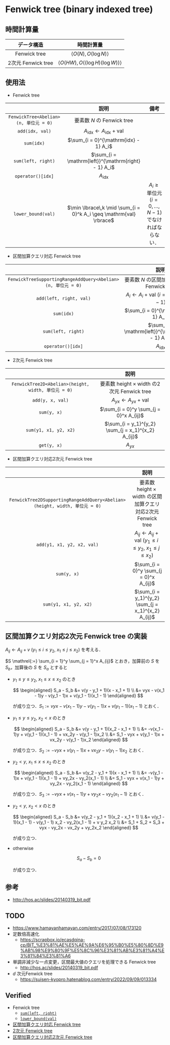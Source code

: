 # Fenwick tree (binary indexed tree)


## 時間計算量

|データ構造|時間計算量|
|:--:|:--:|
|Fenwick tree|$\langle O(N), O(\log{N}) \rangle$|
|2次元 Fenwick tree|$\langle O(HW), O((\log{H})(\log{W})) \rangle$|


## 使用法

- Fenwick tree

||説明|備考|
|:--:|:--:|:--:|
|`FenwickTree<Abelian>(n, 単位元 = 0)`|要素数 $N$ の Fenwick tree||
|`add(idx, val)`|$A_{\mathrm{idx}} \gets A_{\mathrm{idx}} + \mathrm{val}$||
|`sum(idx)`|$\sum_{i = 0}^{\mathrm{idx} - 1} A_i$||
|`sum(left, right)`|$\sum_{i = \mathrm{left}}^{\mathrm{right} - 1} A_i$||
|`operator()[idx]`|$A_{\mathrm{idx}}$||
|`lower_bound(val)`|$\min \lbrace\,k \mid \sum_{i = 0}^k A_i \geq \mathrm{val} \rbrace$|$A_i \geq \text{単位元}$ ($i = 0,\ldots, N - 1$) でなければならない．|

- 区間加算クエリ対応 Fenwick tree

||説明|
|:--:|:--:|
|`FenwickTreeSupportingRangeAddQuery<Abelian>(n, 単位元 = 0)`|要素数 $N$ の区間加算クエリ対応 Fenwick tree|
|`add(left, right, val)`|$A_i \gets A_i + \mathrm{val}$ ($i = \mathrm{left},\ldots, \mathrm{right} - 1$)|
|`sum(idx)`|$\sum_{i = 0}^{\mathrm{idx} - 1} A_i$|
|`sum(left, right)`|$\sum_{i = \mathrm{left}}^{\mathrm{right} - 1} A_i$|
|`operator()[idx]`|$A_{\mathrm{idx}}$|

- 2次元 Fenwick tree

||説明|
|:--:|:--:|
|`FenwickTree2D<Abelian>(height, width, 単位元 = 0)`|要素数 $\mathrm{height} \times \mathrm{width}$ の2次元 Fenwick tree|
|`add(y, x, val)`|$A_{yx} \gets A_{yx} + \mathrm{val}$|
|`sum(y, x)`|$\sum_{i = 0}^y \sum_{j = 0}^x A_{ij}$|
|`sum(y1, x1, y2, x2)`|$\sum_{i = y_1}^{y_2} \sum_{j = x_1}^{x_2} A_{ij}$|
|`get(y, x)`|$A_{yx}$|

- 区間加算クエリ対応2次元 Fenwick tree

||説明|
|:--:|:--:|
|`FenwickTree2DSupportingRangeAddQuery<Abelian>(height, width, 単位元 = 0)`|要素数 $\mathrm{height} \times \mathrm{width}$ の区間加算クエリ対応2次元 Fenwick tree|
|`add(y1, x1, y2, x2, val)`|$A_{ij} \gets A_{ij} + \mathrm{val}$ ($y_1 \leq i \leq y_2,\ x_1 \leq j \leq x_2$)|
|`sum(y, x)`|$\sum_{i = 0}^y \sum_{j = 0}^x A_{ij}$|
|`sum(y1, x1, y2, x2)`|$\sum_{i = y_1}^{y_2} \sum_{j = x_1}^{x_2} A_{ij}$|


## 区間加算クエリ対応2次元 Fenwick tree の実装

$A_{ij} \gets A_{ij} + v$ ($y_1 \leq i \leq y_2,\ x_1 \leq j \leq x_2$) を考える．

$S \mathrel{:=} \sum_{i = 1}^y \sum_{j = 1}^x A_{ij}$ とおき，加算前の $S$ を $S_b$，加算後の $S$ を $S_a$ とすると

- $y_1 \leq y \leq y_2,\ x_1 \leq x \leq x_2$ のとき

  $$
    \begin{aligned}
      S_a - S_b &= v(y - y_1 + 1)(x - x_1 + 1) \\
                &= vyx - v(x_1 - 1)y - v(y_1 - 1)x + v(y_1 - 1)(x_1 - 1)
    \end{aligned}
  $$

  が成り立つ．$S_1 \mathrel{:=} vyx - v(x_1 - 1)y - v(y_1 - 1)x + v(y_1 - 1)(x_1 - 1)$ とおく．

- $y_1 \leq y \leq y_2,\ x_2 < x$ のとき

  $$
    \begin{aligned}
      S_a - S_b &= v(y - y_1 + 1)(x_2 - x_1 + 1) \\
                &= -v(x_1 - 1)y + v(y_1 - 1)(x_1 - 1) + vx_2y - v(y_1 - 1)x_2 \\
                &= S_1 - vyx + v(y_1 - 1)x + vx_2y - v(y_1 - 1)x_2
    \end{aligned}
  $$

  が成り立つ．$S_2 \mathrel{:=} - vyx + v(y_1 - 1)x + vx_2y - v(y_1 - 1)x_2$ とおく．

- $y_2 < y,\ x_1 \leq x \leq x_2$ のとき

  $$
    \begin{aligned}
      S_a - S_b &= v(y_2 - y_1 + 1)(x - x_1 + 1) \\
                &= -v(y_1 - 1)x + v(y_1 - 1)(x_1 - 1) + vy_2x - vy_2(x_1 - 1) \\
                &= S_1 - vyx + v(x_1 - 1)y + vy_2x - vy_2(x_1 - 1)
    \end{aligned}
  $$

  が成り立つ．$S_3 \mathrel{:=} - vyx + v(x_1 - 1)y + vy_2x - vy_2(x_1 - 1)$ とおく．

- $y_2 < y,\ x_2 < x$ のとき

  $$
    \begin{aligned}
      S_a - S_b &= v(y_2 - y_1 + 1)(x_2 - x_1 + 1) \\
                &= v(y_1 - 1)(x_1 - 1) - v(y_1 - 1) x_2 - vy_2(x_1 - 1) + v y_2 x_2 \\
                &= S_1 + S_2 + S_3 + vyx - vy_2x - vx_2y + vy_2x_2
    \end{aligned}
  $$

  が成り立つ．

- $\text{otherwise}$

  $$
    S_a - S_b = 0
  $$

  が成り立つ．


## 参考

- http://hos.ac/slides/20140319_bit.pdf


## TODO

- https://www.hamayanhamayan.com/entry/2017/07/08/173120
- 定数倍高速化
  - https://scrapbox.io/ecasdqina-cp/BIT_%E3%81%AE%E5%AE%9A%E6%95%B0%E5%80%8D%E9%AB%98%E9%80%9F%E5%8C%96%E3%81%AB%E3%81%A4%E3%81%84%E3%81%A6
- 単調非減少な一点変更，区間最大値のクエリを処理できる Fenwick tree
  - http://hos.ac/slides/20140319_bit.pdf
- $d$ 次元Fenwick tree
  - https://suisen-kyopro.hatenablog.com/entry/2022/09/09/013334


## Verified

- Fenwick tree
  - [`sum(left, right)`](https://onlinejudge.u-aizu.ac.jp/solutions/problem/DSL_2_B/review/4084050/emthrm/C++14)
  - [`lower_bound(val)`](https://atcoder.jp/contests/arc033/submissions/9261672)
- [区間加算クエリ対応 Fenwick tree](https://onlinejudge.u-aizu.ac.jp/solutions/problem/DSL_2_G/review/4191837/emthrm/C++14)
- [2次元 Fenwick tree](https://onlinejudge.u-aizu.ac.jp/solutions/problem/2842/review/5903562/emthrm/C++17)
- [区間加算クエリ対応2次元 Fenwick tree](https://yukicoder.me/submissions/651161)
